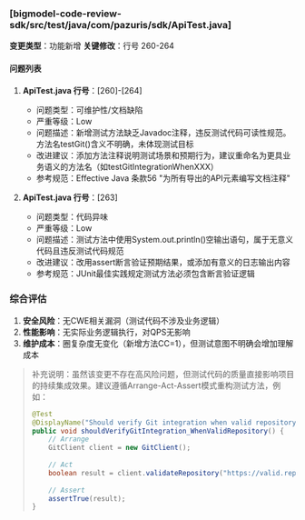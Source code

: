 ### [bigmodel-code-review-sdk/src/test/java/com/pazuris/sdk/ApiTest.java]
**变更类型**：功能新增
**关键修改**：行号 260-264

#### 问题列表
1. **ApiTest.java 行号**：[260]-[264]
   - 问题类型：可维护性/文档缺陷
   - 严重等级：Low
   - 问题描述：新增测试方法缺乏Javadoc注释，违反测试代码可读性规范。方法名testGit()含义不明确，未体现测试目标
   - 改进建议：添加方法注释说明测试场景和预期行为，建议重命名为更具业务语义的方法名（如testGitIntegrationWhenXXX）
   - 参考规范：Effective Java 条款56 "为所有导出的API元素编写文档注释"

2. **ApiTest.java 行号**：[263]
   - 问题类型：代码异味
   - 严重等级：Low
   - 问题描述：测试方法中使用System.out.println()空输出语句，属于无意义代码且违反测试代码规范
   - 改进建议：改用assert断言验证预期结果，或添加有意义的日志输出内容
   - 参考规范：JUnit最佳实践规定测试方法必须包含断言验证逻辑

### 综合评估
1. **安全风险**：无CWE相关漏洞（测试代码不涉及业务逻辑）
2. **性能影响**：无实际业务逻辑执行，对QPS无影响
3. **维护成本**：圈复杂度无变化（新增方法CC=1），但测试意图不明确会增加理解成本

> 补充说明：虽然该变更不存在高风险问题，但测试代码的质量直接影响项目的持续集成效果。建议遵循Arrange-Act-Assert模式重构测试方法，例如：
> ```java
> @Test
> @DisplayName("Should verify Git integration when valid repository is provided")
> public void shouldVerifyGitIntegration_WhenValidRepository() {
>     // Arrange
>     GitClient client = new GitClient();
>     
>     // Act
>     boolean result = client.validateRepository("https://valid.repo");
>     
>     // Assert
>     assertTrue(result);
> }
> ```